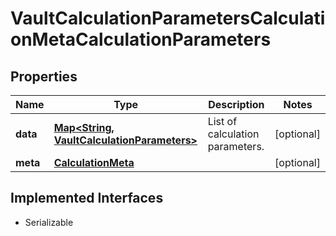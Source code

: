 

# VaultCalculationParametersCalculationMetaCalculationParameters


## Properties

Name | Type | Description | Notes
------------ | ------------- | ------------- | -------------
**data** | [**Map&lt;String, VaultCalculationParameters&gt;**](VaultCalculationParameters.md) | List of calculation parameters. |  [optional]
**meta** | [**CalculationMeta**](CalculationMeta.md) |  |  [optional]


## Implemented Interfaces

* Serializable


